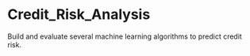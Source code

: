 # Credit_Risk_Analysis
Build and evaluate several machine learning algorithms to predict credit risk.
